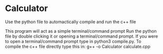 # Calculator

Use the python file to automactically compile and run the c++ file 

This program will act as a simple terminal/command prompt
Run the python file by double clicking it or opening a terminal/command prompt.
If you were to open a terminal/command prompt type in python3 compile.py.
To compile the c++ file directly type this in: g++ -o Calculator calculate.cpp
